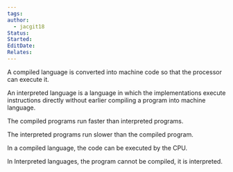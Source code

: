 ```yaml
---
tags: 
author:
  - jacgit18
Status: 
Started: 
EditDate: 
Relates:
---
```

A compiled language is converted into machine code so that the processor can execute it. 

An interpreted language is a language in which the implementations execute instructions directly without earlier compiling a program into machine language. 

The compiled programs run faster than interpreted programs.  

The interpreted programs run slower than the compiled program. 

In a compiled language, the code can be executed by the CPU.  

In Interpreted languages, the program cannot be compiled, it is interpreted.